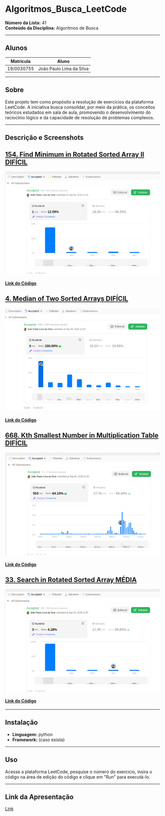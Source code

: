 # Algoritmos_Busca_LeetCode

**Número da Lista:** 41  
**Conteúdo da Disciplina:** Algoritmos de Busca

---

## Alunos

| Matrícula  | Aluno                    |
| ---------- | ------------------------ |
| 19/0030755 | João Paulo Lima da Silva |

---

## Sobre

Este projeto tem como propósito a resolução de exercícios da plataforma LeetCode. A iniciativa busca consolidar, por meio da prática, os conceitos teóricos estudados em sala de aula, promovendo o desenvolvimento do raciocínio lógico e da capacidade de resolução de problemas complexos.

---

## Descrição e Screenshots

## [154. Find Minimum in Rotated Sorted Array II DIFÍCIL](https://leetcode.com/problems/find-minimum-in-rotated-sorted-array-ii/description/)

![154. Find Minimum in Rotated Sorted Array II ](src/154.Find-Minimum-in-Rotated-Sorted-Array-II.png)

#### [Link do Código](leetcode/154.Find-Minimum-in-Rotated-Sorted-Array-II.py)

## [4. Median of Two Sorted Arrays DIFÍCIL](https://leetcode.com/problems/median-of-two-sorted-arrays/description/)

![4. Median of Two Sorted Arrays](src/4.Median-of-Two-Sorted-Arrays.png)

#### [Link do Código](leetcode/4.Median-of-Two-Sorted-Arrays.py)

## [668. Kth Smallest Number in Multiplication Table DIFÍCIL](https://leetcode.com/problems/kth-smallest-number-in-multiplication-table/description/)

![668. Kth Smallest Number in Multiplication Table](src/668.Kth-Smallest-Number-in-Multiplication-Table.png)

#### [Link do Código](leetcode/668.Kth-Smallest-Number-in-Multiplication-Table.py)

## [33. Search in Rotated Sorted Array MÉDIA](https://leetcode.com/problems/search-in-rotated-sorted-array/description/)

![33. Search in Rotated Sorted Array MÉDIA](src/33.Search-in-Rotated-Sorted-Array.png)

#### [Link do Código](leetcode/33.Search-in-Rotated-Sorted-Array.py)

---

## Instalação

- **Linguagem:** python
- **Framework:** (caso exista)

---

## Uso

Acesse a plataforma LeetCode, pesquise o número do exercicio, insira o código na área de edição do código e clique em "Run" para executá-lo.

---

## Link da Apresentação

[Link]()
